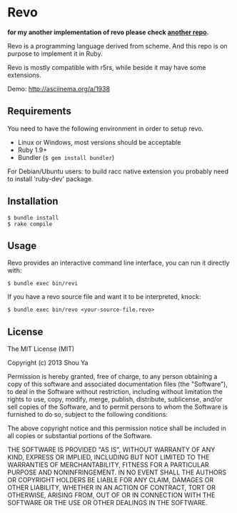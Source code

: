 # Revo
__for my another implementation of revo please check
[another repo](https://github.com/shouya/revo-old).__

Revo is a programming language derived from scheme. And this repo is
on purpose to implement it in Ruby.

Revo is mostly compatible with r5rs, while beside it may have some
extensions.

Demo: http://asciinema.org/a/1938

## Requirements
You need to have the following environment in order to setup revo.

- Linux or Windows, most versions should be acceptable
- Ruby 1.9+
- Bundler (`$ gem install bundler`)

For Debian/Ubuntu users: to build racc native extension you probably need to install 'ruby-dev' package.

## Installation

    $ bundle install
    $ rake compile

## Usage
Revo provides an interactive command line interface, you can run it
directly with:

    $ bundle exec bin/revi

If you have a revo source file and want it to be interpreted, knock:

    $ bundle exec bin/revo <your-source-file.revo>

## License
The MIT License (MIT)

Copyright (c) 2013 Shou Ya

Permission is hereby granted, free of charge, to any person obtaining
a copy of this software and associated documentation files (the
"Software"), to deal in the Software without restriction, including
without limitation the rights to use, copy, modify, merge, publish,
distribute, sublicense, and/or sell copies of the Software, and to
permit persons to whom the Software is furnished to do so, subject to
the following conditions:

The above copyright notice and this permission notice shall be
included in all copies or substantial portions of the Software.

THE SOFTWARE IS PROVIDED "AS IS", WITHOUT WARRANTY OF ANY KIND,
EXPRESS OR IMPLIED, INCLUDING BUT NOT LIMITED TO THE WARRANTIES OF
MERCHANTABILITY, FITNESS FOR A PARTICULAR PURPOSE AND
NONINFRINGEMENT. IN NO EVENT SHALL THE AUTHORS OR COPYRIGHT HOLDERS BE
LIABLE FOR ANY CLAIM, DAMAGES OR OTHER LIABILITY, WHETHER IN AN ACTION
OF CONTRACT, TORT OR OTHERWISE, ARISING FROM, OUT OF OR IN CONNECTION
WITH THE SOFTWARE OR THE USE OR OTHER DEALINGS IN THE SOFTWARE.
